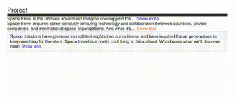 Project
![Example GIF](https://github.com/anjiladhikari/React-Journey/blob/main/all%20project/seemore/see%20more.gif)


